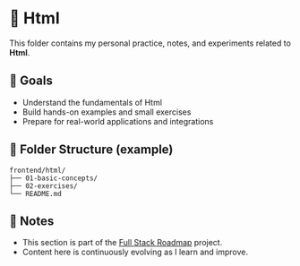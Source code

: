 # 📘 Html

This folder contains my personal practice, notes, and experiments related to **Html**.

## 🧠 Goals

- Understand the fundamentals of Html
- Build hands-on examples and small exercises
- Prepare for real-world applications and integrations

## 📂 Folder Structure (example)

```
frontend/html/
├── 01-basic-concepts/
├── 02-exercises/
└── README.md
```

## 📌 Notes

- This section is part of the [Full Stack Roadmap](../..) project.
- Content here is continuously evolving as I learn and improve.

